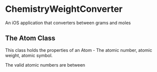 # ChemistryWeightConverter
An iOS application that converters between grams and moles

## The Atom Class
This class holds the properties of an Atom - The atomic number, atomic weight, atomic symbol. 

The valid atomic numbers are between 
